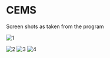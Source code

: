 # CEMS
Screen shots as taken from the program


![1](https://user-images.githubusercontent.com/71715033/136803789-ff3eaae6-bce9-4208-8042-f801f26c445e.jpg)

![2](https://user-images.githubusercontent.com/71715033/136803794-cd62f3dd-7dc0-45b2-83e2-e7a1d67ace3e.jpg)
![3](https://user-images.githubusercontent.com/71715033/136803796-09561113-e7b0-460e-92c0-33261288a115.jpg)
![4](https://user-images.githubusercontent.com/71715033/136803800-622a00fd-a0b3-498e-aa7c-d3c0a916e0fa.jpg)
